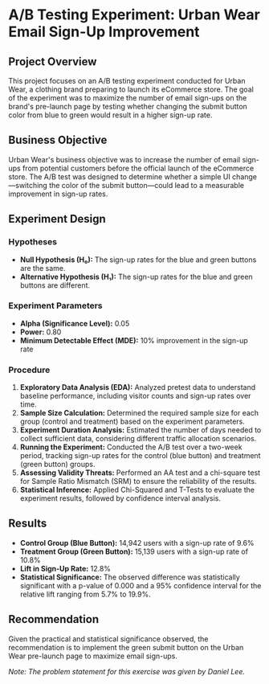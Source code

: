 # A/B Testing Experiment: Urban Wear Email Sign-Up Improvement

## Project Overview

This project focuses on an A/B testing experiment conducted for Urban Wear, a clothing brand preparing to launch its eCommerce store. The goal of the experiment was to maximize the number of email sign-ups on the brand's pre-launch page by testing whether changing the submit button color from blue to green would result in a higher sign-up rate.

## Business Objective

Urban Wear's business objective was to increase the number of email sign-ups from potential customers before the official launch of the eCommerce store. The A/B test was designed to determine whether a simple UI change—switching the color of the submit button—could lead to a measurable improvement in sign-up rates.

## Experiment Design

### Hypotheses

- **Null Hypothesis (H₀):** The sign-up rates for the blue and green buttons are the same.
- **Alternative Hypothesis (H₁):** The sign-up rates for the blue and green buttons are different.

### Experiment Parameters

- **Alpha (Significance Level):** 0.05
- **Power:** 0.80
- **Minimum Detectable Effect (MDE):** 10% improvement in the sign-up rate

### Procedure

1. **Exploratory Data Analysis (EDA):** Analyzed pretest data to understand baseline performance, including visitor counts and sign-up rates over time.
2. **Sample Size Calculation:** Determined the required sample size for each group (control and treatment) based on the experiment parameters.
3. **Experiment Duration Analysis:** Estimated the number of days needed to collect sufficient data, considering different traffic allocation scenarios.
4. **Running the Experiment:** Conducted the A/B test over a two-week period, tracking sign-up rates for the control (blue button) and treatment (green button) groups.
5. **Assessing Validity Threats:** Performed an AA test and a chi-square test for Sample Ratio Mismatch (SRM) to ensure the reliability of the results.
6. **Statistical Inference:** Applied Chi-Squared and T-Tests to evaluate the experiment results, followed by confidence interval analysis.

## Results

- **Control Group (Blue Button):** 14,942 users with a sign-up rate of 9.6%
- **Treatment Group (Green Button):** 15,139 users with a sign-up rate of 10.8%
- **Lift in Sign-Up Rate:** 12.8%
- **Statistical Significance:** The observed difference was statistically significant with a p-value of 0.000 and a 95% confidence interval for the relative lift ranging from 5.7% to 19.9%.

## Recommendation

Given the practical and statistical significance observed, the recommendation is to implement the green submit button on the Urban Wear pre-launch page to maximize email sign-ups.

*Note: The problem statement for this exercise was given by Daniel Lee.*
